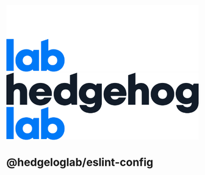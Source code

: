 ![Fancy logo](./assets/images/hhl-logo-light.png#gh-dark-mode-only)
![Fancy logo](./assets/images/hhl-logo-dark.png#gh-light-mode-only)

# @hedgeloglab/eslint-config

